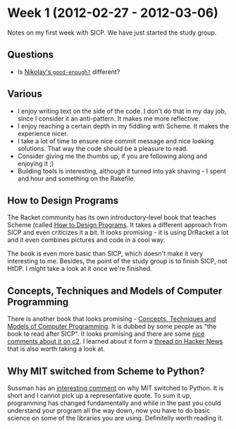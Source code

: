 # Week 1 (2012-02-27 - 2012-03-06)

Notes on my first week with SICP. We have just started the study group.

## Questions

* Is [Nikolay's `good-enough?`][nb-01-07] different?

[nb-01-07]: https://github.com/nb/sicp/blob/a468e7e08c03cde42b317d94b5cf0e4db7613212/1.7.scm

## Various

* I enjoy writing text on the side of the code. I don't do that in my day job, since I consider it an anti-pattern. It makes me more reflective.
* I enjoy reaching a certain depth in my fiddling with Scheme. It makes the experience nicer.
* I take a lot of time to ensure nice commit message and nice looking solutions. That way the code should be a pleasure to read.
* Consider giving me the thumbs up, if you are following along and enjoying it ;)
* Building tools is interesting, although it turned into yak shaving - I spent and hour and something on the Rakefile.

## How to Design Programs

The Racket community has its own introductory-level book that teaches Scheme (called [How to Design Programs](http://htdp.org/). It takes a different approach from SICP and even criticizes it a bit. It looks promising - it is using DrRacket a lot and it even combines pictures and code in a cool way.

The book is even more basic than SICP, which doesn't make it very interesting to me. Besides, the point of the study group is to finish SICP, not HtDP. I might take a look at it once we're finished.

## Concepts, Techniques and Models of Computer Programming

There is another book that looks promising - [Concepts, Techniques and Models of Computer Programming][ctm]. It is dubbed by some people as "the book to read after SICP". It looks promising and there are some [nice comments about it on c2][ctm-on-c2]. I learned about it form a [thread on Hacker News][sicp-vs-htdp-hn] that is also worth taking a look at.

[ctm]: http://mitpress.mit.edu/catalog/item/default.asp?ttype=2&tid=10142
[ctm-on-c2]: http://c2.com/cgi/wiki?ConceptsTechniquesAndModelsOfComputerProgramming
[sicp-vs-htdp-hn]: http://news.ycombinator.com/item?id=428651

## Why MIT switched from Scheme to Python?

Sussman has an [interesting comment][why-python] on why MIT switched to Python. It is short and I cannot pick up a representative quote. To sum it up, programming has changed fundamentally and while in the past you could understand your program all the way down, now you have to do basic science on some of the libraries you are using. Definitelly worth reading it.

[why-python]: http://www.wisdomandwonder.com/link/2110/why-mit-switched-from-scheme-to-python

